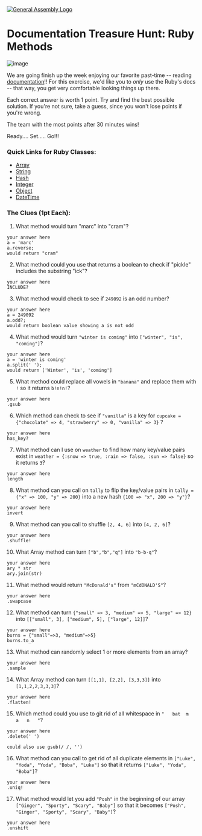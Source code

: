 [![General Assembly Logo](https://camo.githubusercontent.com/1a91b05b8f4d44b5bbfb83abac2b0996d8e26c92/687474703a2f2f692e696d6775722e636f6d2f6b6538555354712e706e67)](https://generalassemb.ly/education/web-development-immersive)

# Documentation Treasure Hunt: Ruby Methods

![image](http://www.nothomesyndrome.com/uploads/2/1/0/0/21007102/281547392.jpg?405)

We are going finish up the week enjoying our favorite past-time -- reading [ documentation](http://ruby-doc.org/)!!
For this exercise, we'd like you to _only_ use the Ruby's docs -- that way, you get
very comfortable looking things up there.

Each correct answer is worth 1 point. Try and find the best possible solution. If you're not sure, take a guess, since you won't lose points if you're wrong.

The team with the most points after 30 minutes wins!

Ready.... Set..... Go!!!

### Quick Links for Ruby Classes:
- [Array](http://ruby-doc.org/core-2.3.0/Array.html)
- [String](http://ruby-doc.org/core-2.3.0/String.html)
- [Hash](http://ruby-doc.org/core-2.3.0/Hash.html)
- [Integer](http://ruby-doc.org/core-2.3.0/Integer.html)
- [Object](http://ruby-doc.org/core-2.3.0/Object.html)
- [DateTime](http://ruby-doc.org/stdlib-2.3.0/libdoc/date/rdoc/DateTime.html)

### The Clues (1pt Each):

1.   What method would turn "marc" into "cram"?

  ```
  your answer here
  a = 'marc'
  a.reverse;
  would return "cram"
  ```

2.   What method could you use that returns a boolean to check if "pickle" includes the substring "ick"?

  ```
  your answer here
  INCLUDE?
  ```

3.  What method would check to see if `249092` is an odd number?

  ```
  your answer here
  a = 249092
  a.odd?;
  would return boolean value showing a is not odd
  ```

4.   What method would turn `"winter is coming"` into `["winter", "is", "coming"]`?

  ```
  your answer here
  a = 'winter is coming'
  a.split(' ');
  would return ['Winter', 'is', 'coming']
  ```

5.   What method could replace all vowels in `"banana"` and replace them with `!` so it returns `b!n!n!`?

  ```
  your answer here
  .gsub
  ```

6.  Which method can check to see if `"vanilla"` is a key for `cupcake = {"chocolate" => 4, "strawberry" => 0, "vanilla" => 3}` ?

  ```
  your answer here
  has_key?
  ```

7.   What method can I use on `weather` to find how many key/value pairs exist in `weather = {:snow => true, :rain => false, :sun => false}` so it returns `3`?

  ```
  your answer here
  length
  ```

8.  What method can you call on `tally` to flip the key/value pairs in `tally = {"x" => 100, "y" => 200}` into  a new hash `{100 => "x", 200 => "y"}`?

  ```
  your answer here
  invert
  ```

9.   What method can you call to shuffle `[2, 4, 6]` into `[4, 2, 6]`?

  ```
  your answer here
  .shuffle! 
  ```

10.  What Array method can turn `["b","b","q"]` into `"b-b-q"`?

  ```
  your answer here
  ary * str
  ary.join(str)
  ```

11.   What method would return `"McDonald's"` from `"mCdONALD'S"`?

  ```
  your answer here
  .swapcase
  ```

12.   What method can turn `{"small" => 3, "medium" => 5, "large" => 12}` into `[["small", 3], ["medium", 5], ["large", 12]]`?

  ```
  your answer here
  burns = {"small"=>3, "medium"=>5}
  burns.to_a
  ```

13.   What method can randomly select 1 or more elements from an array?

  ```
  your answer here
  .sample
  ```

14. What Array method can turn `[[1,1], [2,2], [3,3,3]]` into `[1,1,2,2,3,3,3]`?

  ```
  your answer here
  .flatten!
  ```

15. Which method could you use to git rid of all whitespace in `"   bat  m   a   n   "`?

  ```
  your answer here
  .delete(' ')

  could also use gsub(/ /, '')
  ```

16. What method can you call to get rid of all duplicate elements in `["Luke", "Yoda", "Yoda", "Boba", "Luke"]` so that it returns `["Luke", "Yoda", "Boba"]`?

  ```
  your answer here
  .uniq!
  ```

17. What method would let you add `"Posh"` in the beginning of our array `["Ginger", "Sporty", "Scary", "Baby"]` so that it becomes `["Posh", "Ginger", "Sporty", "Scary", "Baby"]`?

  ```
  your answer here
  .unshift
  ```
